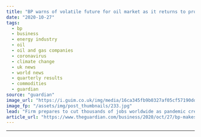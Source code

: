 ```yaml
---
title: "BP warns of volatile future for oil market as it returns to profit"
date: "2020-10-27"
tags: 
  - bp
  - business
  - energy industry
  - oil
  - oil and gas companies
  - coronavirus
  - climate change
  - uk news
  - world news
  - quarterly results
  - commodities
  - guardian
source: "guardian"
image_url: "https://i.guim.co.uk/img/media/16ca345fb9b0327af05cf57190ddea7b6b70774c/0_191_5760_3458/master/5760.jpg?width=460&quality=85&auto=format&fit=max&s=4a553e544db643f2a463c1416e8f64c8"
image_fp: "/assets/img/post_thumbnails/233.jpg"
lead: "Firm prepares to cut thousands of jobs worldwide as pandemic creates uncertaintyCoronavirus – latest updatesSee all our coronavirus coverageBP has warned that the oil market continues to face a volatile future because of the coronavirus pandemic as i..."
article_url: "https://www.theguardian.com/business/2020/oct/27/bp-makes-100m-q3-profit-as-oil-markets-begin-to-recover"
---
```


---
